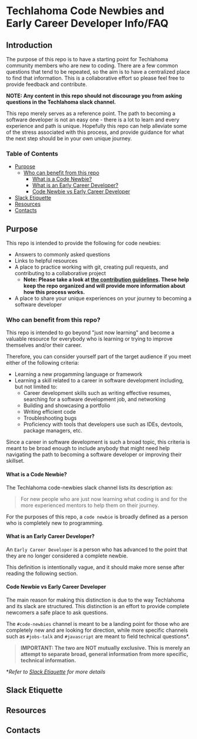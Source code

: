 
# Techlahoma Code Newbies and Early Career Developer Info/FAQ

## Introduction

The purpose of this repo is to have a starting point for Techlahoma community members who are new to coding. There are a few common questions that tend to be repeated, so the aim is to have a centralized place to find that information. This is a collaborative effort so please feel free to provide feedback and contribute.

**NOTE: Any content in this repo should not discourage you from asking questions in the Techlahoma slack channel.**

This repo merely serves as a reference point. The path to becoming a software developer is not an easy one - there is a lot to learn and every experience and path is unique. Hopefully this repo can help alleviate some of the stress associated with this process, and provide guidance for what the next step should be in your own unique journey.

### Table of Contents

- [Purpose](#purpose)
  - [Who can benefit from this repo](#who-can-benefit-from-this-repo)
    - [What is a Code Newbie?](#what-is-a-code-newbie)
    - [What is an Early Career Developer?](#what-is-an-early-career-developer)
    - [Code Newbie vs Early Career Developer](#code-newbie-vs-early-career-developer)
- [Slack Etiquette](#slack-etiquette)
- [Resources](#resources)
- [Contacts](#contacts)

## Purpose

This repo is intended to provide the following for code newbies:
- Answers to commonly asked questions
- Links to helpful resources
- A place to practice working with git, creating pull requests, and contributing to a collaborative project
  - **Note: Please take a look at [the contribution guidelines](CONTRIBUTING.md). These help keep the repo organized and will provide more information about how this process works.**
- A place to share your unique experiences on your journey to becoming a software developer

### Who can benefit from this repo?

This repo is intended to go beyond "just now learning" and become a valuable resource for everybody who is learning or trying to improve themselves and/or their career.

Therefore, you can consider yourself part of the target audience if you meet either of the following criteria:

- Learning a new progamming language or framework
- Learning a skill related to a career in software development including, but not limited to:
  - Career development skills such as writing effective resumes, searching for a software development job, and networking
  - Building and showcasing a portfolio
  - Writing efficient code
  - Troubleshooting bugs
  - Proficiency with tools that developers use such as IDEs, devtools, package managers, etc.

Since a career in software development is such a broad topic, this criteria is meant to be broad enough to include anybody that might need help navigating the path to becoming a software developer or improving their skillset.

#### What is a Code Newbie?

The Techlahoma code-newbies slack channel lists its description as:

> For new people who are just now learning what coding is and for the more experienced mentors to help them on their journey.

For the purposes of this repo, a `code newbie` is broadly defined as a person who is completely new to programming.

#### What is an Early Career Developer?

An `Early Career Developer` is a person who has advanced to the point that they are no longer considered a complete newbie.

This definition is intentionally vague, and it should make more sense after reading the following section.

#### Code Newbie vs Early Career Developer

The main reason for making this distinction is due to the way Techlahoma and its slack are structured. This distinction is an effort to provide complete newcomers a safe place to ask questions.

The `#code-newbies` channel is meant to be a landing point for those who are completely new and are looking for direction, while more specific channels such as `#jobs-talk` and `#javascript` are meant to field technical questions*. 


> **IMPORTANT: The two are NOT mutually exclusive. This is merely an attempt to separate broad, general information from more specific, technical information.**

**Refer to [Slack Etiquette](#slack-etiquette) for more details*

## Slack Etiquette

## Resources

## Contacts
